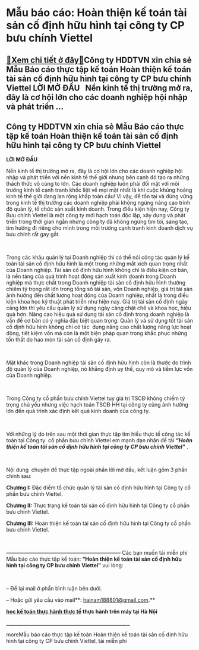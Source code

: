 Mẫu báo cáo: Hoàn thiện kế toán tài sản cố định hữu hình tại công ty CP bưu chính Viettel
=========================================================================================

[:gift:Xem chi tiết ở đây:gift:](https://hddtvn.com/mau-bao-cao-hoan-thien-ke-toan-tai-san-co-dinh-huu-hinh-tai-cong-ty-cp-buu-chinh-viettel/)Công ty HDDTVN xin chia sẻ Mẫu Báo cáo thực tập kế toán Hoàn thiện kế toán tài sản cố định hữu hình tại công ty CP bưu chính Viettel LỜI MỞ ĐẦU   Nền kinh tế thị trường mở ra, đây là cơ hội lớn cho các doanh nghiệp hội nhập và phát triển …
-----------------------------------------------------------------------------------------------------------------------------------------------------------------------------------------------------------------------------------------------



Công ty HDDTVN xin chia sẻ Mẫu Báo cáo thực tập kế toán Hoàn thiện kế toán tài sản cố định hữu hình tại công ty CP bưu chính Viettel
--------------------------------------------------------------------------------------------------------------------------------------




**LỜI MỞ ĐẦU**
   

Nền kinh tế thị trường mở ra, đây là cơ hội lớn cho các doanh nghiệp hội nhập và phát triển với nền kinh tế thế giới nhưng bên cạnh đó tạo ra những thách thức vô cùng to lớn. Các doanh nghiệp luôn phải đối mặt với môi trường kinh tế cạnh tranh khốc liệt về mọi mặt nhất là khi cuộc khủng hoảng kinh tế thế giới đang lan rộng khắp toàn cầu! Vì vậy, để tồn tại và đứng vững trong kinh tế thị trường các doanh nghiệp phải không ngừng nâng cao trình độ quản lý, tổ chức sản xuất kinh doanh. Trong điều kiện hiện nay, Công ty Bưu chính Viettel là một công ty mới hạch toán độc lập, xây dựng và phát triển trong thời gian ngắn nhưng công ty đã không ngừng tìm tòi, sáng tạo, tìm hướng đi riêng cho mình trong môi trường cạnh tranh kinh doanh dịch vụ bưu chính rất gay gắt.  

   

Trong các khâu quản lý tại Doanh nghiệp thì có thể nói công tác quản lý kế toán tài sản cố định hữu hình là một trong những mắt xích quan trọng nhất của Doanh nghiệp. Tài sản cố định hữu hình không chỉ là điều kiện cơ bản, là nền tảng của quá trình hoạt động sản xuất kinh doanh trong Doanh nghiệp mà thực chất trong Doanh nghiệp tài sản cố định hữu hình thường chiếm tỷ trọng rất lớn trong tổng số tài sản, vốn Doanh nghiệp, giá trị tài sản ảnh hưởng đến chất lượng hoạt động của Doanh nghiệp, nhất là trong điều kiện khoa học kỹ thuật phát triển như hiện nay. Giá trị tài sản cố định ngày càng lớn thì yêu cầu quản lý sử dụng ngày càng chặt chẽ và khoa học, hiệu quả hơn. Nâng cao hiệu quả sử dụng tài sản cố định trong doanh nghiệp là vấn đề cơ bản có ý nghĩa đặc biệt quan trọng. Quản lý và sử dụng tốt tài sản cố định hữu hình không chỉ có tác  dụng nâng cao chất lượng năng lực hoạt động, tiết kiệm vốn mà còn là một biện pháp quan trọng khắc phục những tổn thất do hao mòn tài sản cố định gây ra.  

   

Mặt khác trong Doanh nghiệp tài sản cố định hữu hình còn là thước đo trình độ quản lý của Doanh nghiệp, nó khẳng định uy thế, quy mô và tiềm lực vốn của Doanh nghiệp.  

   

Trong Công ty cổ phần bưu chính Viettel tuy giá trị TSCĐ không chiếm tỷ trọng chủ yếu nhưng việc hạch toán TSCĐ HH tại công ty cũng ảnh hưởng lớn đến quá trình xác định kết quả kinh doanh của công ty.  

   

Với những lý do trên sau một thời gian thực tập tìm hiểu thực tế công tác kế toán tại Công ty  cổ phần bưu chính Viettel em mạnh dạn nhận đề tài ***“Hoàn thiện kế toán tài sản cố định hữu hình tại công ty CP bưu chính Viettel”*** .  

   

Nội dung  chuyên đề thực tập ngoài phần lời mở đầu, kết luận gồm 3 phần chính sau:


**Chương I:** Đặc điểm tổ chức quản lý tài sản cố định hữu hình tại Công ty cổ phần bưu chính Viettel.  

**Chương II:** Thực trạng kế toán tài sản cố định hữu hình tại Công ty cổ phần bưu chính Viettel.  

**Chương III:** Hoàn thiện kế toán tài sản cố định hữu hình tại Công ty cổ phần bưu chính Viettel.  

 



——————————————————————
Các bạn muốn tải miễn phí Mẫu báo cáo thực tập kế toán: **“Hoàn thiện kế toán tài sản cố định hữu hình tại công ty CP bưu chính Viettel”** vui lòng:  

 



– Để lại mail ở phần bình luận bên dưới.  

 – Hoặc gửi yêu cầu vào mail**: hainam188801@gmail.com.**

**[học kế toán thực hành thực tế](# "học kế toán thực hành thực tế") thực hành trên máy tại Hà Nội**  

**\_\_\_\_\_\_\_\_\_\_\_\_\_\_\_\_\_\_\_\_\_\_\_\_\_\_\_\_\_\_\_\_\_\_\_\_\_\_\_\_\_\_\_\_\_\_\_\_\_\_**


moreMẫu báo cáo thực tập kế toán Hoàn thiện kế toán tài sản cố định hữu hình tại công ty CP bưu chính Viettel, tải miễn phí

